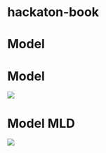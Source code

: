 # hackaton-book

# Model

# Model
<p align="left">
  <img src="https://github.com/Herizoran/hackaton-book/blob/main/img/schema.jpg" />
</p>


# Model MLD
<p align="left">
  <img src="https://github.com/Herizoran/hackaton-book/blob/main/img/schema_mld.jpg" />
</p>

